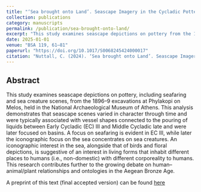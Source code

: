 ```yaml
---
title: "‘Sea brought onto Land’. Seascape Imagery in the Cycladic Pottery from Phylakopi (Melos) held in the National Archaeological Museum, Athens"
collection: publications
category: manuscripts
permalink: /publication/sea-brought-onto-land/
excerpt: "This study examines seascape depictions on pottery from the 1896–9 excavations at Phylakopi on Melos and held in the National Archaeological Museum of Athens, exploring shifting iconographic themes."
date: 2025-01-01
venue: "BSA 119, 61–81"
paperurl: "https://doi.org/10.1017/S0068245424000017"
citation: "Nuttall, C. (2024). ‘Sea brought onto Land’. Seascape Imagery in the Cycladic Pottery from Phylakopi (Melos) held in the National Archaeological Museum, Athens. <i>BSA 119</i>, 61–81."
---
```


## Abstract

This study examines seascape depictions on pottery, including seafaring and sea creature scenes, from the 1896–9 excavations at Phylakopi on Melos, held in the National Archaeological Museum of Athens. This analysis demonstrates that seascape scenes varied in character through time and were typically associated with vessel shapes connected to the pouring of liquids between Early Cycladic (EC) III and Middle Cycladic late and were later focused on basins. A focus on seafaring is evident in EC III, while later the iconographic focus on the sea concentrates on sea creatures. An iconographic interest in the sea, alongside that of birds and floral depictions, is suggestive of an interest in living forms that inhabit different places to humans (i.e., non-domestic) with different corporeality to humans. This research contributes further to the growing debate on human–animal/plant relationships and ontologies in the Aegean Bronze Age.

A preprint of this text (final accepted version) can be found [here](/files/Nuttall_BSA_final_accepted.pdf)
